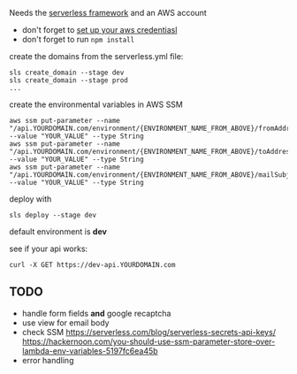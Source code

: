 Needs the [serverless framework](https://serverless.com/) and an AWS account

* don't forget to [set up your aws credentiasl](https://serverless.com/framework/docs/providers/aws/guide/credentials/)
* don't forget to run `npm install`

create the domains from the serverless.yml file:

```
sls create_domain --stage dev
sls create_domain --stage prod
...
```

create the environmental variables in AWS SSM

```
aws ssm put-parameter --name "/api.YOURDOMAIN.com/environment/{ENVIRONMENT_NAME_FROM_ABOVE}/fromAddress" --value "YOUR_VALUE" --type String
aws ssm put-parameter --name "/api.YOURDOMAIN.com/environment/{ENVIRONMENT_NAME_FROM_ABOVE}/toAddress" --value "YOUR_VALUE" --type String
aws ssm put-parameter --name "/api.YOURDOMAIN.com/environment/{ENVIRONMENT_NAME_FROM_ABOVE}/mailSubject" --value "YOUR_VALUE" --type String
```

deploy with

```
sls deploy --stage dev
```

default environment is **dev**

see if your api works:

```
curl -X GET https://dev-api.YOURDOMAIN.com 
```

## TODO
* handle form fields **and** google recaptcha
* use view for email body
* check SSM https://serverless.com/blog/serverless-secrets-api-keys/  https://hackernoon.com/you-should-use-ssm-parameter-store-over-lambda-env-variables-5197fc6ea45b
* error handling